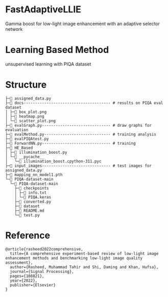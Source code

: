 # FastAdaptiveLLIE
Gamma boost for low-light image enhancement with an adaptive selector network

# Learning Based Method
unsupervised learning with PIQA dataset

# Structure
```
├─📄 assigned_data.py
├─📁 docs-------------------------------------- # results on PIQA eval dataset
│ ├─📄 box_plot.png
│ ├─📄 heatmap.png
│ └─📄 scatter_plot.png
├─📄 evalGraph.py------------------------------ # draw graphs for evaluation
├─📄 evalMethod.py----------------------------- # training analysis
├─📄 evalPIQAtest.py
├─📄 ForwardNN.py------------------------------ # training
├─📁 HE_Based
│ ├─📄 illumination_boost.py
│ └─📁 __pycache__
│   └─📄 illumination_boost.cpython-311.pyc
├─📁 input_images------------------------------ # test images for assigned_data.py
├─📄 mapping_nn_model1.pth
└─📁 PIQA-dataset-main
  └─📁 PIQA-dataset-main
    ├─📁 checkpoints
    │ ├─📄 info.txt
    │ └─📄 PIQA.keras
    ├─📄 converted.py
    ├─📁 dataset
    ├─📄 README.md
    └─📄 test.py
```
# Reference
```
@article{rasheed2022comprehensive,
  title={A comprehensive experiment-based review of low-light image enhancement methods and benchmarking low-light image quality assessment},
  author={Rasheed, Muhammad Tahir and Shi, Daming and Khan, Hufsa},
  journal={Signal Processing},
  pages={108821},
  year={2022},
  publisher={Elsevier}
}
```
